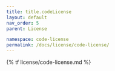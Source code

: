 ```yaml
---
title: title.codeLicense
layout: default
nav_order: 5
parent: License

namespace: code-license
permalink: /docs/license/code-license/
---
```

{% tf license/code-license.md %}